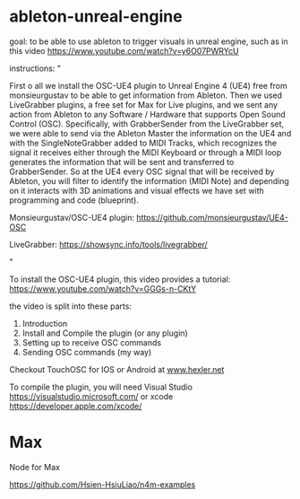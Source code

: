 # ableton-unreal-engine

goal: to be able to use ableton to trigger visuals in unreal engine, such as in this video https://www.youtube.com/watch?v=y6O07PWRYcU

instructions: "

First o all we install the OSC-UE4 plugin to Unreal Engine 4 (UE4) free from monsieurgustav to be able to get information from Ableton. 
Then we used LiveGrabber plugins, a free set for Max for Live plugins, and we sent any action from Ableton to any Software / Hardware that supports Open Sound Control (OSC). 
Specifically, with GrabberSender from the LiveGrabber set, we were able to send via the Ableton Master the information on the UE4 and with the SingleNoteGrabber added to MIDI Tracks, which recognizes the signal it receives either through the MIDI Keyboard or through a MIDI loop generates the information that will be sent and transferred to GrabberSender. 
So at the UE4 every OSC signal that will be received by Ableton, you will filter to identify the information (MIDI Note) and depending on it interacts with 3D animations and visual effects we have set with programming and code (blueprint).

Monsieurgustav/OSC-UE4 plugin: https://github.com/monsieurgustav/UE4-OSC

LiveGrabber: https://showsync.info/tools/livegrabber/

"

To install the OSC-UE4 plugin, this video provides a tutorial: https://www.youtube.com/watch?v=GGGs-n-CKtY

the video is split into these parts: 

1. Introduction
2. Install and Compile the plugin (or any plugin)
3. Setting up to receive OSC commands
4. Sending OSC commands (my way)

Checkout TouchOSC for IOS or Android at www.hexler.net

To compile the plugin, you will need Visual Studio https://visualstudio.microsoft.com/ or xcode https://developer.apple.com/xcode/

# Max

Node for Max

https://github.com/Hsien-HsiuLiao/n4m-examples

